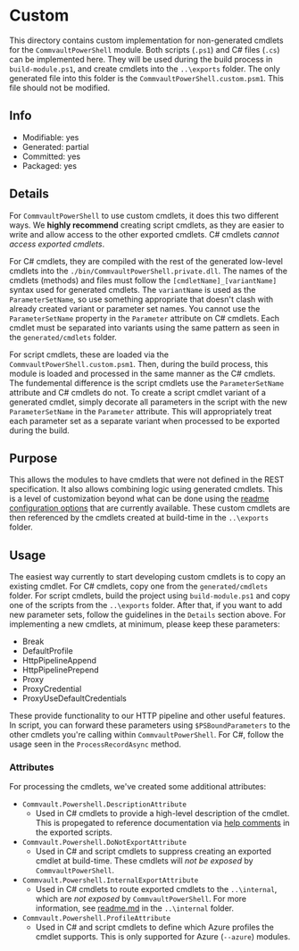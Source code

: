 # Custom
This directory contains custom implementation for non-generated cmdlets for the `CommvaultPowerShell` module. Both scripts (`.ps1`) and C# files (`.cs`) can be implemented here. They will be used during the build process in `build-module.ps1`, and create cmdlets into the `..\exports` folder. The only generated file into this folder is the `CommvaultPowerShell.custom.psm1`. This file should not be modified.

## Info
- Modifiable: yes
- Generated: partial
- Committed: yes
- Packaged: yes

## Details
For `CommvaultPowerShell` to use custom cmdlets, it does this two different ways. We **highly recommend** creating script cmdlets, as they are easier to write and allow access to the other exported cmdlets. C# cmdlets *cannot access exported cmdlets*.

For C# cmdlets, they are compiled with the rest of the generated low-level cmdlets into the `./bin/CommvaultPowerShell.private.dll`. The names of the cmdlets (methods) and files must follow the `[cmdletName]_[variantName]` syntax used for generated cmdlets. The `variantName` is used as the `ParameterSetName`, so use something appropriate that doesn't clash with already created variant or parameter set names. You cannot use the `ParameterSetName` property in the `Parameter` attribute on C# cmdlets. Each cmdlet must be separated into variants using the same pattern as seen in the `generated/cmdlets` folder.

For script cmdlets, these are loaded via the `CommvaultPowerShell.custom.psm1`. Then, during the build process, this module is loaded and processed in the same manner as the C# cmdlets. The fundemental difference is the script cmdlets use the `ParameterSetName` attribute and C# cmdlets do not. To create a script cmdlet variant of a generated cmdlet, simply decorate all parameters in the script with the new `ParameterSetName` in the `Parameter` attribute. This will appropriately treat each parameter set as a separate variant when processed to be exported during the build.

## Purpose
This allows the modules to have cmdlets that were not defined in the REST specification. It also allows combining logic using generated cmdlets. This is a level of customization beyond what can be done using the [readme configuration options](https://github.com/Azure/autorest/blob/master/docs/powershell/options.md) that are currently available. These custom cmdlets are then referenced by the cmdlets created at build-time in the `..\exports` folder.

## Usage
The easiest way currently to start developing custom cmdlets is to copy an existing cmdlet. For C# cmdlets, copy one from the `generated/cmdlets` folder. For script cmdlets, build the project using `build-module.ps1` and copy one of the scripts from the `..\exports` folder. After that, if you want to add new parameter sets, follow the guidelines in the `Details` section above. For implementing a new cmdlets, at minimum, please keep these parameters:
- Break
- DefaultProfile
- HttpPipelineAppend
- HttpPipelinePrepend
- Proxy
- ProxyCredential
- ProxyUseDefaultCredentials

These provide functionality to our HTTP pipeline and other useful features. In script, you can forward these parameters using `$PSBoundParameters` to the other cmdlets you're calling within `CommvaultPowerShell`. For C#, follow the usage seen in the `ProcessRecordAsync` method.

### Attributes
For processing the cmdlets, we've created some additional attributes:
- `Commvault.Powershell.DescriptionAttribute`
  - Used in C# cmdlets to provide a high-level description of the cmdlet. This is propegated to reference documentation via [help comments](https://docs.microsoft.com/en-us/powershell/module/microsoft.powershell.core/about/about_comment_based_help) in the exported scripts.
- `Commvault.Powershell.DoNotExportAttribute`
  - Used in C# and script cmdlets to suppress creating an exported cmdlet at build-time. These cmdlets will *not be exposed* by `CommvaultPowerShell`.
- `Commvault.Powershell.InternalExportAttribute`
  - Used in C# cmdlets to route exported cmdlets to the `..\internal`, which are *not exposed* by `CommvaultPowerShell`. For more information, see [readme.md](..\internal/readme.md) in the `..\internal` folder.
- `Commvault.Powershell.ProfileAttribute`
  - Used in C# and script cmdlets to define which Azure profiles the cmdlet supports. This is only supported for Azure (`--azure`) modules.